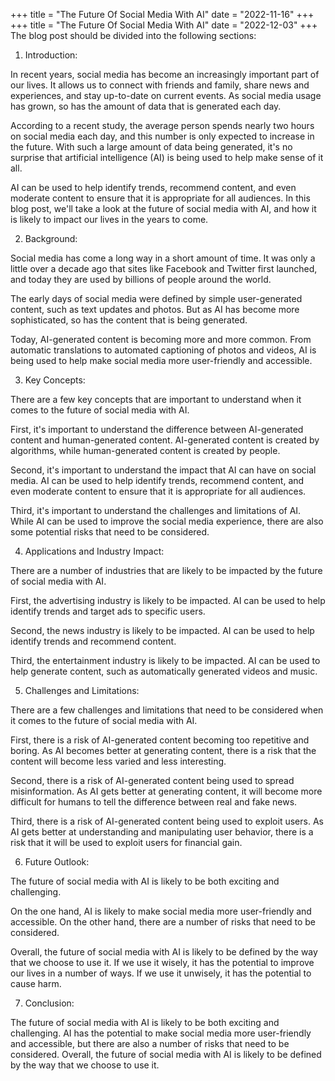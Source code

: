 +++
title = "The Future Of Social Media With AI"
date = "2022-11-16"
+++
+++
title = "The Future Of Social Media With AI"
date = "2022-12-03"
+++
The blog post should be divided into the following sections:

1. Introduction:

In recent years, social media has become an increasingly important part of our lives. It allows us to connect with friends and family, share news and experiences, and stay up-to-date on current events. As social media usage has grown, so has the amount of data that is generated each day.

According to a recent study, the average person spends nearly two hours on social media each day, and this number is only expected to increase in the future. With such a large amount of data being generated, it's no surprise that artificial intelligence (AI) is being used to help make sense of it all.

AI can be used to help identify trends, recommend content, and even moderate content to ensure that it is appropriate for all audiences. In this blog post, we'll take a look at the future of social media with AI, and how it is likely to impact our lives in the years to come.

2. Background:

Social media has come a long way in a short amount of time. It was only a little over a decade ago that sites like Facebook and Twitter first launched, and today they are used by billions of people around the world.

The early days of social media were defined by simple user-generated content, such as text updates and photos. But as AI has become more sophisticated, so has the content that is being generated.

Today, AI-generated content is becoming more and more common. From automatic translations to automated captioning of photos and videos, AI is being used to help make social media more user-friendly and accessible.

3. Key Concepts:

There are a few key concepts that are important to understand when it comes to the future of social media with AI.

First, it's important to understand the difference between AI-generated content and human-generated content. AI-generated content is created by algorithms, while human-generated content is created by people.

Second, it's important to understand the impact that AI can have on social media. AI can be used to help identify trends, recommend content, and even moderate content to ensure that it is appropriate for all audiences.

Third, it's important to understand the challenges and limitations of AI. While AI can be used to improve the social media experience, there are also some potential risks that need to be considered.

4. Applications and Industry Impact:

There are a number of industries that are likely to be impacted by the future of social media with AI.

First, the advertising industry is likely to be impacted. AI can be used to help identify trends and target ads to specific users.

Second, the news industry is likely to be impacted. AI can be used to help identify trends and recommend content.

Third, the entertainment industry is likely to be impacted. AI can be used to help generate content, such as automatically generated videos and music.

5. Challenges and Limitations:

There are a few challenges and limitations that need to be considered when it comes to the future of social media with AI.

First, there is a risk of AI-generated content becoming too repetitive and boring. As AI becomes better at generating content, there is a risk that the content will become less varied and less interesting.

Second, there is a risk of AI-generated content being used to spread misinformation. As AI gets better at generating content, it will become more difficult for humans to tell the difference between real and fake news.

Third, there is a risk of AI-generated content being used to exploit users. As AI gets better at understanding and manipulating user behavior, there is a risk that it will be used to exploit users for financial gain.

6. Future Outlook:

The future of social media with AI is likely to be both exciting and challenging.

On the one hand, AI is likely to make social media more user-friendly and accessible. On the other hand, there are a number of risks that need to be considered.

Overall, the future of social media with AI is likely to be defined by the way that we choose to use it. If we use it wisely, it has the potential to improve our lives in a number of ways. If we use it unwisely, it has the potential to cause harm.

7. Conclusion:

The future of social media with AI is likely to be both exciting and challenging. AI has the potential to make social media more user-friendly and accessible, but there are also a number of risks that need to be considered. Overall, the future of social media with AI is likely to be defined by the way that we choose to use it.